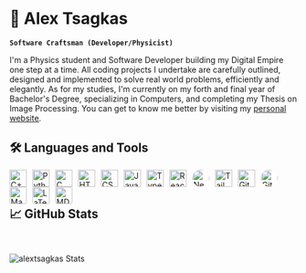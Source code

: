 # 🪬 Alex Tsagkas

**`Software Craftsman (Developer/Physicist)`**

I'm a Physics student and Software Developer building my Digital Empire one step at a time. All coding projects I undertake are carefully outlined, designed and implemented to solve real world problems, efficiently and elegantly. As for my studies, I'm currently on my forth and final year of Bachelor's Degree, specializing in Computers, and completing my Thesis on Image Processing. You can get to know me better by visiting my [personal website](https://alextsagkas.com).

## 🛠️ Languages and Tools

<!-- C++ -->
<img align="left" alt="C++" width="30px" style="margin-right:10px;" src="https://cdn.jsdelivr.net/gh/devicons/devicon/icons/cplusplus/cplusplus-original.svg" />
<!-- Python -->
<img align="left" alt="Python" width="30px" style="margin-right:10px;" src="https://cdn.jsdelivr.net/gh/devicons/devicon/icons/python/python-original.svg" />
<!-- C -->
<img align="left" alt="C" width="30px" style="margin-right:10px;" src="https://cdn.jsdelivr.net/gh/devicons/devicon/icons/c/c-original.svg" />
<!-- HTML -->
<img align="left" alt="HTML" width="30px" style="margin-right:10px;" src="https://cdn.jsdelivr.net/gh/devicons/devicon/icons/html5/html5-original.svg"/>
<!-- CSS -->
<img align="left" alt="CSS" width="30px" style="margin-right:10px;" src="https://cdn.jsdelivr.net/gh/devicons/devicon/icons/css3/css3-original.svg"/>
<!-- JS -->
<img align="left" alt="Javascript" width="30px" style="margin-right:10px;" src="https://cdn.jsdelivr.net/gh/devicons/devicon/icons/javascript/javascript-original.svg" />
<!-- Typescript -->
<img align="left" alt="Typescript" width="30px" style="margin-right:10px;" src="https://cdn.jsdelivr.net/gh/devicons/devicon/icons/typescript/typescript-original.svg" />
<!-- React -->
<img align="left" alt="React" width="30px" style="margin-right:10px;" src="https://cdn.jsdelivr.net/gh/devicons/devicon/icons/react/react-original.svg" />
<!-- NextJS -->
<img align="left" alt="NectJS" width="30px" style="margin-right:10px; background-color:white; border-radius:100%" src="https://cdn.jsdelivr.net/gh/devicons/devicon/icons/nextjs/nextjs-original.svg" />
<!-- TailwindCSS -->
<img align="left" alt="TailwindCSS" width="30px" style="margin-right:10px;" src="https://cdn.jsdelivr.net/gh/devicons/devicon/icons/tailwindcss/tailwindcss-plain.svg" />
<!-- Git -->
<img align="left" alt="Git" width="30px" style="margin-right:10px;" src="https://cdn.jsdelivr.net/gh/devicons/devicon/icons/git/git-original.svg" />
<!-- GitHub -->
<img align="left" alt="GitHub" width="30px" style="margin-right:10px; background-color:white; border-radius:100%" src="https://cdn.jsdelivr.net/gh/devicons/devicon/icons/github/github-original.svg" />
<!-- MacOS -->
<img align="left" alt="MacOS" width="30px" style="margin-right:10px; background-color:white; border-radius:10%" src="https://cdn.jsdelivr.net/gh/devicons/devicon/icons/apple/apple-original.svg" />
<!-- LaTeX -->
<img align="left" alt="LaTeX" width="30px" style="margin-right:10px; background-color:white; border-radius:10%" src="https://cdn.jsdelivr.net/gh/devicons/devicon/icons/latex/latex-original.svg" />
<!-- MD -->
<img align="left" alt="MD" width="30px" style="margin-right:10px; background-color:white; border-radius:10%" src="https://cdn.jsdelivr.net/gh/devicons/devicon/icons/markdown/markdown-original.
svg" />   
<br />
<br />

## 📈 GitHub Stats

<br />

![alextsagkas Stats](https://github-readme-stats.vercel.app/api?username=alextsagkas&show_icons=true&theme=dracula)

<!-- <details>
    <summary>
        <h3>💻 Alex Tsagkas Coding Journey</h3>
    </summary>

</details> -->
